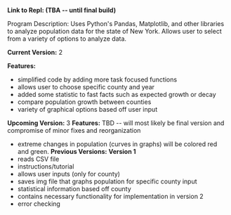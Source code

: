 **Link to Repl: (TBA -- until final build)**

Program Description: Uses Python's Pandas, Matplotlib, and other libraries to analyze population data for the state of New York. Allows user to select from a variety of options to analyze data.

**Current Version:** 2

**Features:**
- simplified code by adding more task focused functions
- allows user to choose specific county and year
- added some statistic to fast facts such as expected growth or decay
- compare population growth between counties
- variety of graphical options based off user input

**Upcoming Version:** 3
**Features:**
TBD -- will most likely be final version and compromise of minor fixes and reorganization
- extreme changes in population (curves in graphs) will be colored red and green.
**Previous Versions:**
**Version 1**
- reads CSV file
- instructions/tutorial
- allows user inputs (only for county)
- saves img file that graphs population for specific county input
- statistical information based off county
- contains necessary functionality for implementation in version 2
- error checking
